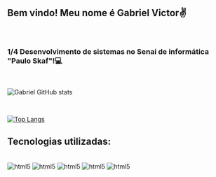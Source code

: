 ## Bem vindo! Meu nome é Gabriel Victor✌️
<br/>

### 1/4 Desenvolvimento de sistemas no Senai de informática "Paulo Skaf"!💻

<br/>

![Gabriel GitHub stats](https://github-readme-stats.vercel.app/api?username=GabrielVictor0&show_icons=true&theme=)

<br/>

[![Top Langs](https://github-readme-stats.vercel.app/api/top-langs/?username=GabrielVictor0&layout=compact)](https://github.com/anuraghazra/github-readme-stats)

## Tecnologias utilizadas:

<div style="display: inline-block"> <br/>
<img align= "center" alt ="html5" src="https://img.shields.io/badge/HTML5-E34F26?style=for-the-badge&logo=html5&logoColor=white">
<img align= "center" alt ="html5" src="https://img.shields.io/badge/CSS3-1572B6?style=for-the-badge&logo=css3&logoColor=white">
<img align= "center" alt ="html5" src="https://img.shields.io/badge/C%23-239120?style=for-the-badge&logo=c-sharp&logoColor=white">
<img align= "center" alt ="html5" src="https://img.shields.io/badge/JavaScript-F7DF1E?style=for-the-badge&logo=javascript&logoColor=black">
<img align= "center" alt ="html5" src="https://img.shields.io/badge/.NET-5C2D91?style=for-the-badge&logo=.net&logoColor=white">
</div>
